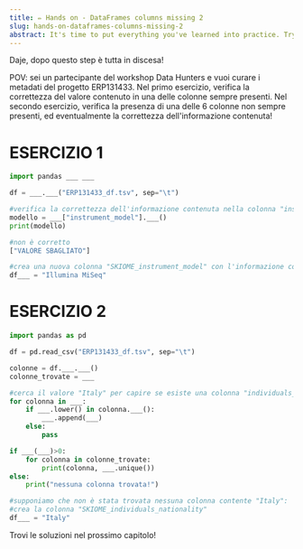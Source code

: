```yaml
---
title: ✏️ Hands on - DataFrames columns missing 2
slug: hands-on-dataframes-columns-missing-2
abstract: It's time to put everything you've learned into practice. Try to correctly complete this code!
---
```


Daje, dopo questo step è tutta in discesa!

POV: sei un partecipante del workshop Data Hunters e vuoi curare i metadati del progetto ERP131433. Nel primo esercizio, verifica la correttezza del valore contenuto in una delle colonne sempre presenti. Nel secondo esercizio, verifica la presenza di una delle 6 colonne non sempre presenti, ed eventualmente la correttezza dell'informazione contenuta!

# ESERCIZIO 1

```python
import pandas ___ ___

df = ___.___("ERP131433_df.tsv", sep="\t")

#verifica la correttezza dell'informazione contenuta nella colonna "instrument_model"
modello = ___["instrument_model"].___()
print(modello)

#non è corretto
["VALORE SBAGLIATO"]

#crea una nuova colonna "SKIOME_instrument_model" con l'informazione corretta
df___ = "Illumina MiSeq"
```

# ESERCIZIO 2

```python
import pandas as pd

df = pd.read_csv("ERP131433_df.tsv", sep="\t")

colonne = df.___.___()
colonne_trovate = ___

#cerca il valore "Italy" per capire se esiste una colonna "individuals_nationality"
for colonna in ___:
    if ___.lower() in colonna.___():
        ___.append(___)
    else:
        pass

if ___(___)>0:
    for colonna in colonne_trovate:
        print(colonna, ___.unique())
else:
    print("nessuna colonna trovata!")

#supponiamo che non è stata trovata nessuna colonna contente "Italy": 
#crea la colonna "SKIOME_individuals_nationality"
df___ = "Italy"
```

Trovi le soluzioni nel prossimo capitolo!